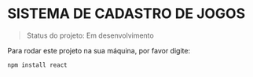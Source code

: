 # SISTEMA DE CADASTRO DE JOGOS

> Status do projeto: Em desenvolvimento

Para rodar este projeto na sua máquina, por favor digite:

```
npm install react
```
